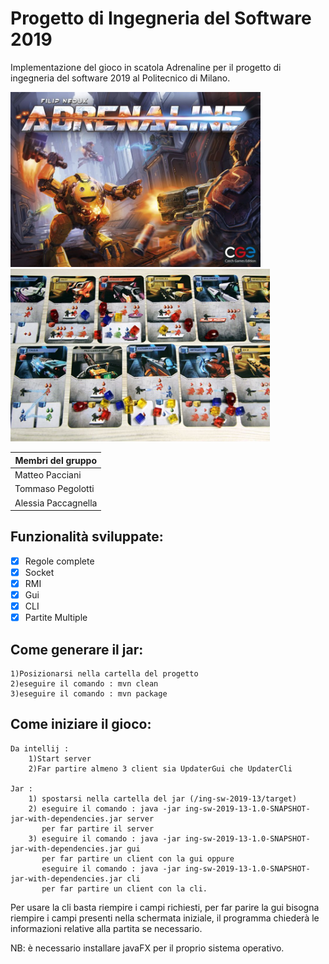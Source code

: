 # Progetto di Ingegneria del Software 2019
Implementazione del gioco in scatola Adrenaline per il progetto di ingegneria del software 2019 al Politecnico di Milano. 

<p float="left">
  <img src="https://github.com/alessiapacca/ing-sw-2019-13/blob/master/adrenaline.jpg" width="400">
  <img src="https://github.com/alessiapacca/ing-sw-2019-13/blob/master/carte.jpg" width="415">
</p>



Membri del gruppo  | 
------------- | 
Matteo Pacciani  |
Tommaso Pegolotti  | 
Alessia Paccagnella | 

## Funzionalità sviluppate:
- [x] Regole complete
- [x] Socket
- [x] RMI
- [x] Gui
- [x] CLI
- [x] Partite Multiple

## Come generare il jar:

    1)Posizionarsi nella cartella del progetto
    2)eseguire il comando : mvn clean
    3)eseguire il comando : mvn package

## Come iniziare il gioco:

    Da intellij :
        1)Start server
        2)Far partire almeno 3 client sia UpdaterGui che UpdaterCli

    Jar :
        1) spostarsi nella cartella del jar (/ing-sw-2019-13/target)
        2) eseguire il comando : java -jar ing-sw-2019-13-1.0-SNAPSHOT-jar-with-dependencies.jar server
           per far partire il server
        3) eseguire il comando : java -jar ing-sw-2019-13-1.0-SNAPSHOT-jar-with-dependencies.jar gui
           per far partire un client con la gui oppure
           eseguire il comando : java -jar ing-sw-2019-13-1.0-SNAPSHOT-jar-with-dependencies.jar cli
           per far partire un client con la cli.

Per usare la cli basta riempire i campi richiesti, per far parire la gui bisogna
riempire i campi presenti nella schermata iniziale, il programma chiederà le informazioni
relative alla partita se necessario.

NB: è necessario installare javaFX per il proprio sistema operativo.
